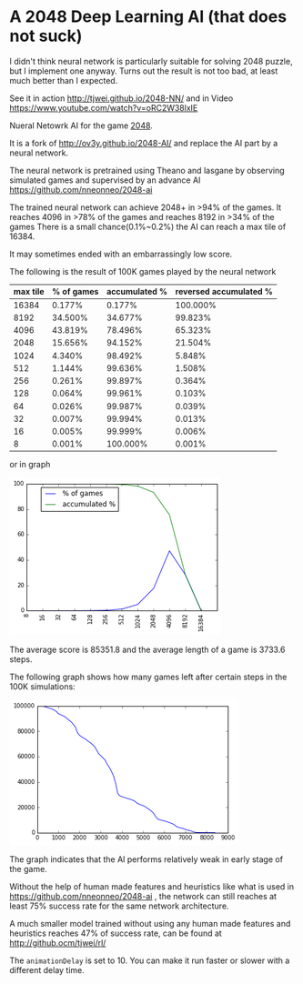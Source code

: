 # A 2048 Deep Learning AI (that does not suck)

I didn't think neural network is particularly suitable for solving 2048 puzzle, but I implement one anyway. Turns out the result is not too bad, at least much better than I expected.

See it in action http://tjwei.github.io/2048-NN/ and in Video https://www.youtube.com/watch?v=oRC2W38lxIE

Nueral Netowrk AI for the game [2048](https://github.com/gabrielecirulli/2048).

It is a fork of http://ov3y.github.io/2048-AI/ and replace the AI part by a neural network.

The neural network is pretrained using Theano and lasgane by observing simulated games and supervised by an advance AI https://github.com/nneonneo/2048-ai

The trained neural network can achieve 2048+ in >94% of the games. It reaches 4096 in >78% of the games and reaches 8192 in >34% of the games There is a small chance(0.1%~0.2%) the AI can reach a max tile of 16384.

It may sometimes ended with an embarrassingly low score.

The following is the result of 100K games played by the neural network

|max tile| % of games| accumulated %| reversed accumulated %| 
|--------|-----------|--------------|---------|
|16384   | 0.177%    |        0.177%|100.000%|
|8192    |34.500%    |       34.677%| 99.823%|
|4096    |43.819%    |       78.496%| 65.323%|
|2048    |15.656%    |       94.152%| 21.504%|
|1024    | 4.340%    |       98.492%|  5.848%|
|512     | 1.144%    |       99.636%|  1.508%|
|256     | 0.261%    |       99.897%|  0.364%|
|128     | 0.064%    |       99.961%|  0.103%|
|64      | 0.026%    |       99.987%|  0.039%|
|32      | 0.007%    |       99.994%|  0.013%|
|16      | 0.005%    |       99.999%|  0.006%|
|8       | 0.001%    |      100.000%|  0.001%|

or in graph

<img src="plot1.png" />

The average score is 85351.8 and the average length of a game is 3733.6 steps.

The following graph shows how many games left after certain steps in the 100K simulations:

<img src="plot2.png" />

The graph indicates that the AI performs relatively weak in early stage of the game.



Without the help of human made features and heuristics like what is used in https://github.com/nneonneo/2048-ai , the network can still reaches at least 75% success rate for the same network architecture. 

A much smaller model trained without using any human made features and heuristics reaches 47% of success rate, can be found at http://github.ocm/tjwei/rl/


The `animationDelay` is set to 10. You can make it run faster or slower with a different delay time. 

